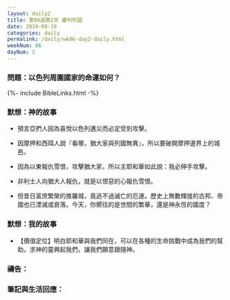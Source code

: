 ```yaml
---
layout: daily2
title: 第86週第2天 審判列國
date: 2019-09-10
categories: daily
permalink: /daily/wk86-day2-daily.html
weekNum: 86
dayNum: 2
---
```


### 問題：以色列周圍國家的命運如何？

{%- include BibleLinks.html -%}

### 默想：神的故事
+ 預言亞捫人因為喜悅以色列遘災而必定受到攻擊。

+ 因摩押和西珥人說『看哪，猶大家與列國無異』，所以要破開摩押邊界上的城邑。

+ 因為以東報仇雪恨，攻擊猶大家，所以主耶和華如此說：我必伸手攻擊。

+ 非利士人向猶大人報仇，就是以恨惡的心報仇雪恨。

+ 但昔日富庶繁榮的推羅城，竟逃不過滅亡的厄運。歷史上無數輝煌的古邦、帝國也已湮滅或衰落。今天，你嚮往的是世間的繁華，還是神永恆的國度？


### 默想：我的故事
+ 【價值定位】明白耶和華與我們同在，可以在各種的生命挑戰中成為我們的幫助。求神的靈興起我們，讓我們願意跟隨神。


### 禱告：

### 筆記與生活回應：

